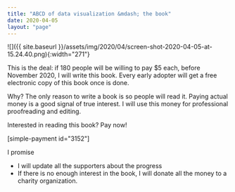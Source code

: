 ```yaml
---
title: "ABCD of data visualization &mdash; the book"
date: 2020-04-05
layout: "page"
---
```


![]({{ site.baseurl }}/assets/img/2020/04/screen-shot-2020-04-05-at-15.24.40.png){:width="271"}

This is the deal: if 180 people will be willing to pay $5 each, before November 2020, I will write this book. Every early adopter will get a free electronic copy of this book once is done.

Why? The only reason to write a book is so people will read it. Paying actual money is a good signal of true interest. I will use this money for professional proofreading and editing. 

Interested in reading this book? Pay now!

[simple-payment id="3152"]

I promise

- I will update all the supporters about the progress
- If there is no enough interest in the book, I will donate all the money to a charity organization.
